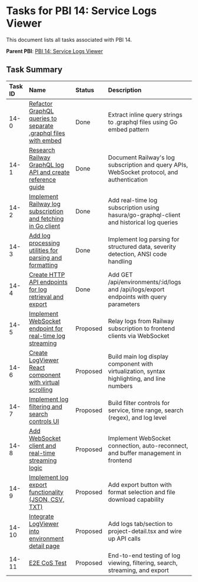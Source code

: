 # Tasks for PBI 14: Service Logs Viewer

This document lists all tasks associated with PBI 14.

**Parent PBI**: [PBI 14: Service Logs Viewer](./prd.md)

## Task Summary

| Task ID | Name | Status | Description |
| :------ | :--------------------------------------- | :------- | :--------------------------------- |
| 14-0 | [Refactor GraphQL queries to separate .graphql files with embed](./14-0.md) | Done | Extract inline query strings to .graphql files using Go embed pattern |
| 14-1 | [Research Railway GraphQL log API and create reference guide](./14-1.md) | Done | Document Railway's log subscription and query APIs, WebSocket protocol, and authentication |
| 14-2 | [Implement Railway log subscription and fetching in Go client](./14-2.md) | Done | Add real-time log subscription using hasura/go-graphql-client and historical log queries |
| 14-3 | [Add log processing utilities for parsing and formatting](./14-3.md) | Done | Implement log parsing for structured data, severity detection, ANSI code handling |
| 14-4 | [Create HTTP API endpoints for log retrieval and export](./14-4.md) | Done | Add GET /api/environments/:id/logs and /api/logs/export endpoints with query parameters |
| 14-5 | [Implement WebSocket endpoint for real-time log streaming](./14-5.md) | Proposed | Relay logs from Railway subscription to frontend clients via WebSocket |
| 14-6 | [Create LogViewer React component with virtual scrolling](./14-6.md) | Proposed | Build main log display component with virtualization, syntax highlighting, and line numbers |
| 14-7 | [Implement log filtering and search controls UI](./14-7.md) | Proposed | Build filter controls for service, time range, search (regex), and log level |
| 14-8 | [Add WebSocket client and real-time streaming logic](./14-8.md) | Proposed | Implement WebSocket connection, auto-reconnect, and buffer management in frontend |
| 14-9 | [Implement log export functionality (JSON, CSV, TXT)](./14-9.md) | Proposed | Add export button with format selection and file download capability |
| 14-10 | [Integrate LogViewer into environment detail page](./14-10.md) | Proposed | Add logs tab/section to project-detail.tsx and wire up API calls |
| 14-11 | [E2E CoS Test](./14-11.md) | Proposed | End-to-end testing of log viewing, filtering, search, streaming, and export |

